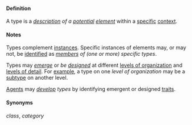 #### Definition

A type is a *[description](https://github.com/gcassel/Modular-Organization-Terminology/blob/master/terms/describe.md) of a [potential](https://github.com/gcassel/Modular-Organization-Terminology/blob/master/terms/potential.md) [element](https://github.com/gcassel/Modular-Organization-Terminology/blob/master/terms/element.md)* within a [specific](https://github.com/gcassel/Modular-Organization-Terminology/blob/master/terms/specific.md) [context](https://github.com/gcassel/Modular-Organization-Terminology/blob/master/terms/context.md).

#### Notes

Types complement [instances](https://github.com/gcassel/Modular-Organization-Terminology/blob/master/terms/instance.md).  Specific instances of elements may, or may not, be [identified](https://github.com/gcassel/Modular-Organization-Terminology/blob/master/terms/identify.md) as *[members](https://github.com/gcassel/Modular-Organization-Terminology/blob/master/terms/member.md) of (one or more) specific types*.

Types may *[emerge](https://github.com/gcassel/Modular-Organization-Terminology/blob/master/terms/emergent.md)* or *be [designed](https://github.com/gcassel/Modular-Organization-Terminology/blob/master/terms/design.md)* at different [levels of organization](https://github.com/gcassel/Modular-Organization-Terminology/blob/master/compound-terms/level-of-organization.md) and [levels of detail](https://github.com/gcassel/Modular-Organization-Terminology/blob/master/compound-terms/level-of-detail.md). For [example](https://github.com/gcassel/Modular-Organization-Terminology/blob/master/terms/example.md), a type on one *level of organization* may be a [subtype](https://github.com/gcassel/Modular-Organization-Terminology/blob/master/terms/subtype.md) on another level.

[Agents](https://github.com/gcassel/Modular-Organization-Terminology/blob/master/terms/agent.md) may *[develop](https://github.com/gcassel/Modular-Organization-Terminology/blob/master/terms/develop.md) types* by identifying emergent or designed [traits](https://github.com/gcassel/Modular-Organization-Terminology/blob/master/terms/trait.md). 

#### Synonyms

*class*, *category*
